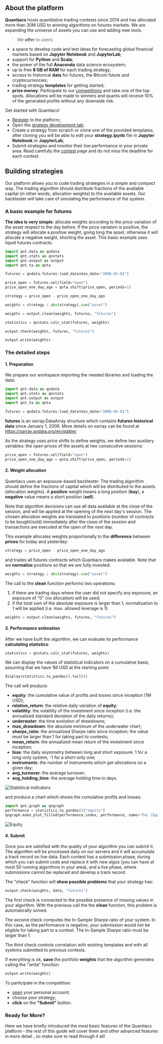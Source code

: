 ## About the platform

**Quantiacs** hosts quantitative trading contests since 2014 and has allocated more than 30M USD to winning algorithms on futures markets. We are expanding the universe of assets you can use and adding new tools.

> We **offer** to users:
* a space to develop code and test ideas for forecasting global financial markets based on **Jupyter Notebook** and **JupyterLab**;
* support for **Python** and **Scala**;
* the power of the full **Anaconda** data science ecosystem;
* up to free **8 GB of RAM** for each trading strategy;
* access to historical **data** for futures, the Bitcoin future and cryptocurrencies;
* trading strategy **templates** for getting started;
* **prize money**. Participate to our <a href='/contest' target='_blank'>competitions</a> and take one of the top spots. Allocations will be made to winners and quants will receive 10% of the generated profits without any downside risk.

<p class="tip">Get started with Quantiacs!</p>

* <a class="tip" href='/personalpage/registration' target='_blank'>Register</a> to the platform;
* Open the <a class="tip" href='/personalpage/strategies' target='_blank'> strategy development tab</a>;
* Create a strategy from scratch or clone one of the provided templates; after cloning you will be able to edit your **strategy.ipynb** file in **Jupyter Notebook** or **JupyterLab**;
* Submit strategies and monitor their live performance in your private area. Read carefully the <a href='/contest' target='_blank'>contest</a> page and do not miss the deadline for each contest.


## Building strategies

Our platform allows you to code trading strategies in a simple and compact way. The trading algorithm should distribute fractions of the available capital (in other words, allocation weights) to the available assets. Our backtester will take care of simulating the performance of the system.

### A basic example for futures

**The idea is very simple**: allocate weights according to the price variation of the asset respect to the day before. If the price variation is positive, the strategy will allocate a positive weight, going long the asset, otherwise it will allocate a negative weight, shorting the asset.
This basic example uses liquid futures contracts:

```python
import qnt.data as qndata
import qnt.stats as qnstats
import qnt.output as output
import qnt.ta as qnta

futures = qndata.futures.load_data(min_date="2006-01-01")

price_open = futures.sel(field="open")
price_open_one_day_ago = qnta.shift(price_open, periods=1)

strategy = price_open - price_open_one_day_ago

weights = strategy / abs(strategy).sum("asset")

weights = output.clean(weights, futures, "futures")

statistics = qnstats.calc_stat(futures, weights)

output.check(weights, futures, "futures")

output.write(weights)
```

### The detailed steps

#### 1. Preparation

We prepare our workspace importing the needed libraries and loading the data:

```python
import qnt.data as qndata
import qnt.stats as qnstats
import qnt.output as output
import qnt.ta as qnta

futures = qndata.futures.load_data(min_date="2006-01-01")
```

**futures** is an xarray.DataArray structure which contains **futures historical data** since January 1, 2006. More details on xarray can be found at https://xarray.pydata.org/en/stable/

As the strategy uses price shifts to define weights, we define two auxiliary variables: the open prices of the assets at two consecutive sessions:

```python
price_open = futures.sel(field="open")
price_open_one_day_ago = qnta.shift(price_open, periods=1)
```

#### 2. Weight allocation

Quantiacs uses an exposure-based backtester. The trading algorithm should define the fractions of capital which will be distributed to the assets (allocation weights). A **positive** weight means a long position (**buy**), a **negative** value means a short position (**sell**).

<p class="tip">Note that algorithm decisions can use all data available at the close of the session, and will be applied at the opening of the next day's session. The chosen allocation weights are translated to positions (number of contracts to be bought/sold) immediately after the close of the session and transactions are executed at the open of the next day.</p>

This example allocates weights proportionally to the **difference** between **prices** for today and yesterday:
```python
strategy = price_open - price_open_one_day_ago
```
and trades all futures contracts which Quantiacs makes available. Note that we **normalize** positions so that we are fully invested:

```python
weights = strategy / abs(strategy).sum("asset")
```

The call to the **clean** function performs two operations:

1) if there are trading days where the user did not specify any exposure, an exposure of "0" (no allocation) will be used;
2) if the total sum of the absolute exposure is larger than 1, normalization to 1 will be applied (i.e. max. allowed leverage is 1).

```python
weights = output.clean(weights, futures, "futures")
```

#### 3. Performance estimation

After we have built the algorithm, we can evaluate its performance **calculating statistics**:

```python
statistics = qnstats.calc_stat(futures, weights)
```

We can display the values of statistical indicators on a cumulative basis, assuming that we have 1M USD at the starting point:

```python
display(statistics.to_pandas().tail())
```

The call will produce:

* **equity**: the cumulative value of profits and losses since inception (1M USD);
* **relative_return**: the relative daily variation of **equity**;
* **volatility**: the volatility of the investment since inception (i.e. the annualized standard deviation of the daily returns);
* **underwater**: the time evolution of drawdowns;
* **max_drawdown**: the absolute minimum of the underwater chart;
* **sharpe_ratio**: the annualized Sharpe ratio since inception; the value must be larger than 1 for taking part to contests;
* **mean_return**: the annualized mean return of the investment since inception;
* **bias**: the daily asymmetry between long and short exposure: 1 for a long-only system, -1 for a short-only one;
* **instruments**: the number of instruments which get allocations on a given day;
* **avg_turnover**: the average turnover;
* **avg_holding_time**: the average holding time in days.

![Statistical indicators](table.png)

and produce a chart which shows the cumulative profits and losses:

```python
import qnt.graph as qngraph
performance = statistics.to_pandas()["equity"]
qngraph.make_plot_filled(performance.index, performance, name="PnL (Equity)")
```

![Equity](newplot.png)

#### 4. Submit

Once you are satisfied with the quality of your algorithm you can submit it. The algorithm will be processed daily on our servers and it will accumulate a track record on live data. Each contest has a submission phase, during which you can submit code and replace it with new algos (you can have at most 50 running algorithms in your area), and a live phase, where submissions cannot be replaced and develop a track record.

The "check" function will **show possible problems** that your strategy has:
```python
output.check(weights, data, "futures")
```

The first check is connected to the possible presence of missing values in your algorithm. With the previous call the the **clean** function, this problem is automatically solved.

The second check computes the In-Sample Sharpe ratio of your system. In this case, as the performance is negative, your submission would not be eligible for taking part to a contest. The In-Sample Sharpe ratio must be larger than 1.

The third check controls correlation with existing templates and with all systems submitted to previous contests.

If everything is ok, **save** the portfolio **weights** that the algorithm generates calling the "write" function:

```python
output.write(weights)
```

<p class="tip">To participate in the competition:</p>

* <a class="tip" href='/personalpage/strategies' target='_blank'>open</a> your personal account;
* choose your strategy;
* **click** on the **"Submit"** button.

### Ready for More?

Here we have briefly introduced the most basic features of the Quantiacs platform - the rest of this guide will cover them and other advanced features in more detail , so make sure to read through it all!
